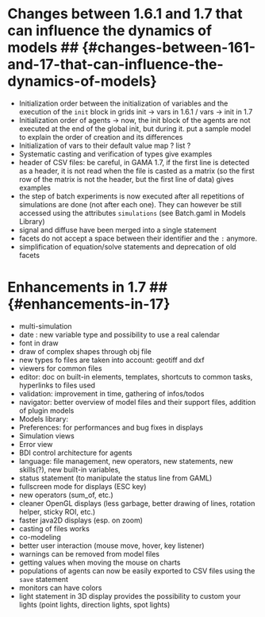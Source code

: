 # Changes between 1.6.1 and 1.7 that can influence the dynamics of models ## {#changes-between-161-and-17-that-can-influence-the-dynamics-of-models}

* Initialization order between the initialization of variables and the execution of the `init` block in grids
init -> vars in 1.6.1 / vars -> init in 1.7
* Initialization order of agents -> now, the init block of the agents are not executed at the end of the global init, but during it.
put a sample model to explain the order of creation and its differences
* Initialization of vars to their default value
map ? list ? 
* Systematic casting and verification of types
give examples
* header of CSV files: be careful, in GAMA 1.7, if the first line is detected as a header, it is not read when the file is casted as a matrix (so the first row of the matrix is not the header, but the first line of data)
gives examples
* the step of batch experiments is now executed after all repetitions of simulations are done (not after each one). They can however be still accessed using the attributes `simulations` (see Batch.gaml in Models Library)
* signal and diffuse have been merged into a single statement
* facets do not accept a space between their identifier and the `:` anymore.
* simplification of equation/solve statements and deprecation of old facets

# Enhancements in 1.7 ## {#enhancements-in-17}
* multi-simulation
* date : new variable type and possibility to use a real calendar
* font in draw
* draw of complex shapes through obj file
* new types fo files are taken into account: geotiff and dxf
* viewers for common files
* editor: doc on built-in elements, templates, shortcuts to common tasks, hyperlinks to files used
* validation: improvement in time, gathering of infos/todos
* navigator: better overview of model files and their support files, addition of plugin models
* Models library: 
* Preferences: for performances and bug fixes in displays
* Simulation views
* Error view
* BDI control architecture for agents
* language: file management, new operators, new statements, new skills(?), new built-in variables, 
* status statement (to manipulate the status line from GAML)
* fullscreen mode for displays (ESC key)
* new operators (sum_of, etc.)
* cleaner OpenGL displays (less garbage, better drawing of lines, rotation helper, sticky ROI, etc.)
* faster java2D displays (esp. on zoom)
* casting of files works
* co-modeling
* better user interaction (mouse move, hover, key listener)
* warnings can be removed from model files
* getting values when moving the mouse on charts
* populations of agents can now be easily exported to CSV files using the `save` statement
* monitors can have colors
* light statement in 3D display provides the possibility to custom your lights (point lights, direction lights, spot lights)